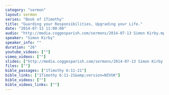 ```yaml
---
category: "sermon"
layout: sermon
series: "Book of 1Timothy"
title: "Guarding your Responsibilities, Upgrading your Life."
date: "2014-07-13 11:00:00"
audio: "http://media.coggesparish.com/sermons/2014-07-13 Simon Kirby.mp3"
speaker: "Simon Kirby"
speaker_info: ""
duration: "26"
youtube_videos: [""]
vimeo_videos: [""]
slides: ["http://media.coggesparish.com/sermons/2014-07-13 Simon Kirby.pdf"]
files: [""]
bible_passages: ["1Timothy 6:11-21"]
bible_links: ["1Timothy 6:11-21&amp;version=NIVUK"]
bible_videos: [""]
bible_videos_links: [""]
---
```

